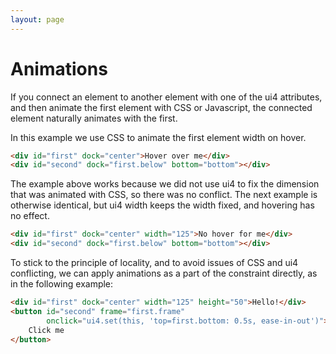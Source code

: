 ```yaml
---
layout: page
---
```


# Animations

If you connect an element to another element with one of the ui4 attributes, and then animate the
first element with CSS or Javascript, the connected element naturally animates with the first.

In this example we use CSS to animate the first element width on hover.

```html example animation_hover
<div id="first" dock="center">Hover over me</div>
<div id="second" dock="first.below" bottom="bottom"></div>
```

The example above works because we did not use ui4 to fix the dimension that was animated with CSS,
so there was no conflict. The next example is otherwise identical, but ui4 width keeps the width
fixed, and hovering has no effect.

```html example animation_hover
<div id="first" dock="center" width="125">No hover for me</div>
<div id="second" dock="first.below" bottom="bottom"></div>
```

To stick to the principle of locality, and to avoid issues of CSS and ui4 conflicting, we can apply
animations as a part of the constraint directly, as in the following example:

```html example solid
<div id="first" dock="center" width="125" height="50">Hello!</div>
<button id="second" frame="first.frame" 
        onclick="ui4.set(this, 'top=first.bottom: 0.5s, ease-in-out')">
    Click me
</button>
```
